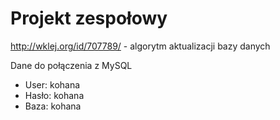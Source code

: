﻿# Projekt zespołowy

http://wklej.org/id/707789/ - algorytm aktualizacji bazy danych

Dane do połączenia z MySQL

* User: kohana
* Hasło: kohana
* Baza: kohana